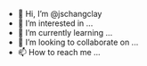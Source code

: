 - 👋 Hi, I’m @jschangclay
- 👀 I’m interested in ...
- 🌱 I’m currently learning ...
- 💞️ I’m looking to collaborate on ...
- 📫 How to reach me ...

<!---
jschangclay/jschangclay is a ✨ special ✨ repository because its `README.md` (this file) appears on your GitHub profile.
You can click the Preview link to take a look at your changes.
--->
